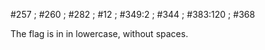 #257 ; #260 ; #282 ; #12 ; #349:2 ; #344 ; #383:120 ; #368

The flag is in in lowercase, without spaces.
